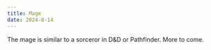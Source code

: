 ```yaml
---
title: Mage
date: 2024-8-14
---
```


The mage is similar to a sorceror in D&D or Pathfinder. More to come.